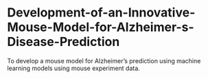 # Development-of-an-Innovative-Mouse-Model-for-Alzheimer-s-Disease-Prediction
To develop a mouse model for Alzheimer’s prediction using machine learning models using mouse experiment data. 
